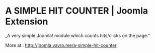 A SIMPLE HIT COUNTER | Joomla Extension
=======================================
„A very simple Joomla! module which counts hits/clicks on the page.”

More at : http://joomla.vavro.me/a-simple-hit-counter
